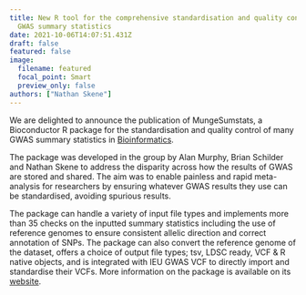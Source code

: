 ```yaml
---
title: New R tool for the comprehensive standardisation and quality control of
  GWAS summary statistics
date: 2021-10-06T14:07:51.431Z
draft: false
featured: false
image:
  filename: featured
  focal_point: Smart
  preview_only: false
authors: ["Nathan Skene"]
---
```

We are delighted to announce the publication of MungeSumstats, a Bioconductor R package for the standardisation and quality control of many GWAS summary statistics in [Bioinformatics](https://academic.oup.com/bioinformatics/advance-article/doi/10.1093/bioinformatics/btab665/6380562).

The package was developed in the group by Alan Murphy, Brian Schilder and Nathan Skene to address the disparity across how the results of GWAS are stored and shared. The aim was to enable painless and rapid meta-analysis for researchers by ensuring whatever GWAS results they use can be standardised, avoiding spurious results.

The package can handle a variety of input file types and implements more than 35 checks on the inputted summary statistics including the use of reference genomes to ensure consistent allelic direction and correct annotation of SNPs. The package can also convert the reference genome of the dataset, offers a choice of output file types; tsv, LDSC ready, VCF & R native objects, and is integrated with IEU GWAS VCF to directly import and standardise their VCFs. More information on the package is available on its [website](https://neurogenomics.github.io/MungeSumstats/articles/MungeSumstats.html).
